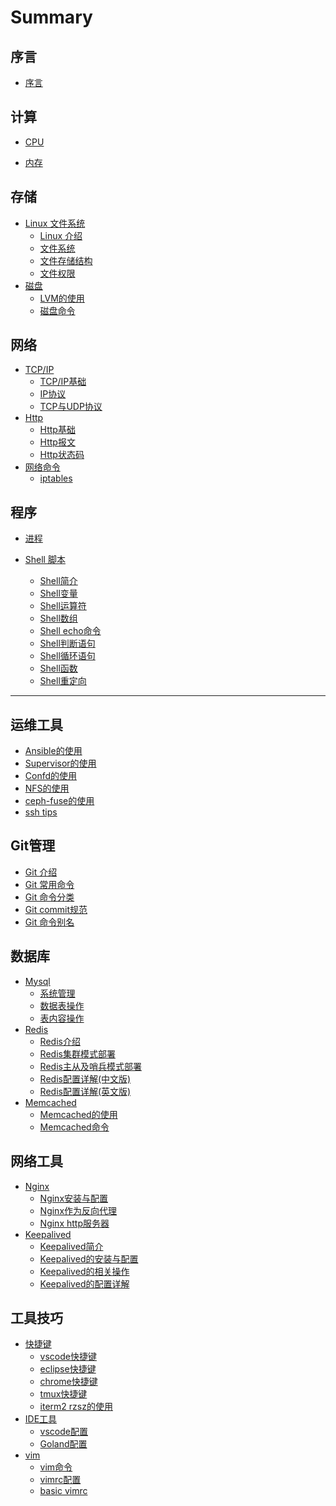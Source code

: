 # Summary

## 序言

* [序言](README.md)

## 计算

* [CPU]() 

* [内存]() 

## 存储

* [Linux 文件系统]()
  * [Linux 介绍](file/linux-introduction.md)
  * [文件系统](file/linux-file-system.md)
  * [文件存储结构](file/linux-file-storage.md)
  * [文件权限](file/linux-file-permission.md)
* [磁盘]()
  * [LVM的使用](disk/lvm-usage.md)
  * [磁盘命令](disk/disk-command.md)

## 网络

* [TCP/IP]()
  * [TCP/IP基础](tcpip/tcpip-basics.md) 
  * [IP协议](tcpip/ip.md) 
  * [TCP与UDP协议](tcpip/tcp-udp.md) 
* [Http]()    
  * [Http基础](tcpip/http-basics.md)
  * [Http报文](tcpip/http-message.md) 
  * [Http状态码](tcpip/http-code.md)  
* [网络命令]()    
  * [iptables](network/iptables.md)    

## 程序

* [进程]()

* [Shell 脚本]()
  
  * [Shell简介](shell/shell-introduction.md) 
  * [Shell变量](shell/shell-var.md) 
  * [Shell运算符](shell/shell-char.md) 
  * [Shell数组](shell/shell-array.md) 
  * [Shell echo命令](shell/shell-echo.md) 
  * [Shell判断语句](shell/shell-if.md) 
  * [Shell循环语句](shell/shell-loop.md) 
  * [Shell函数](shell/shell-function.md) 
  * [Shell重定向](shell/shell-stdout.md) 

---

## 运维工具

* [Ansible的使用](tools/ansible-usage.md)
* [Supervisor的使用](tools/supervisor-usage.md)
* [Confd的使用](tools/confd-usage.md)
* [NFS的使用](tools/nfs-usage.md)
* [ceph-fuse的使用](tools/ceph-fuse.md)
* [ssh tips](tools/ssh-tips.md)

## Git管理

* [Git 介绍](git/git.md) 
* [Git 常用命令](git/git-common-cmd.md) 
* [Git 命令分类](git/git-commands.md) 
* [Git commit规范](git/git-commit-msg.md) 
* [Git 命令别名](git/git-alias-zsh.md) 

## 数据库

* [Mysql]()
  * [系统管理](mysql/system-manage.md) 
  * [数据表操作](mysql/table-operation.md) 
  * [表内容操作](mysql/curd-commands.md) 
* [Redis]()
  * [Redis介绍](redis/redis-introduction.md) 
  * [Redis集群模式部署](redis/redis-cluster.md) 
  * [Redis主从及哨兵模式部署](redis/redis-sentinel.md) 
  * [Redis配置详解(中文版)](redis/redis-conf-cn.md) 
  * [Redis配置详解(英文版)](redis/redis-conf-en.md) 
* [Memcached]()
  * [Memcached的使用](memcached/memcached.md) 
  * [Memcached命令](memcached/memcached-cmd.md) 

## 网络工具

* [Nginx]()
  * [Nginx安装与配置](nginx/install-nginx.md) 
  * [Nginx作为反向代理](nginx/nginx-proxy.md) 
  * [Nginx http服务器](nginx/nginx-http.md) 
* [Keepalived]()
  * [Keepalived简介](keepalived/keepalived-introduction.md) 
  * [Keepalived的安装与配置](keepalived/install-keepalived.md) 
  * [Keepalived的相关操作](keepalived/keepalived-operation.md) 
  * [Keepalived的配置详解](keepalived/keepalived-conf.md) 

## 工具技巧

* [快捷键]()
  * [vscode快捷键](keymap/vscode-keymap.md)
  * [eclipse快捷键](keymap/eclipse-keymap.md)
  * [chrome快捷键](keymap/chrome-keymap.md)
  * [tmux快捷键](keymap/tmux-keymap.md)
  * [iterm2 rzsz的使用](keymap/iterm2-rzsz.md)
* [IDE工具]()
  * [vscode配置](ide/vscode.md) 
  * [Goland配置](ide/goland.md) 
* [vim]()
  * [vim命令](vim/vim-keymap.md) 
  * [vimrc配置](vim/vimrc-cn.md) 
  * [basic vimrc](vim/basic-vimrc.md) 
